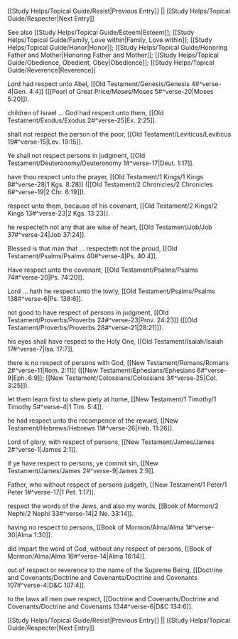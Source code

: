 [[Study Helps/Topical Guide/Resist|Previous Entry]]  ||  [[Study Helps/Topical Guide/Respecter|Next Entry]]

 See also [[Study Helps/Topical Guide/Esteem|Esteem]]; [[Study Helps/Topical Guide/Family, Love within|Family, Love within]]; [[Study Helps/Topical Guide/Honor|Honor]]; [[Study Helps/Topical Guide/Honoring Father and Mother|Honoring Father and Mother]]; [[Study Helps/Topical Guide/Obedience, Obedient, Obey|Obedience]]; [[Study Helps/Topical Guide/Reverence|Reverence]]

 Lord had respect unto Abel, [[Old Testament/Genesis/Genesis 4#^verse-4|Gen. 4:4]] ([[Pearl of Great Price/Moses/Moses 5#^verse-20|Moses 5:20]]).

 children of Israel ... God had respect unto them, [[Old Testament/Exodus/Exodus 2#^verse-25|Ex. 2:25]].

 shalt not respect the person of the poor, [[Old Testament/Leviticus/Leviticus 19#^verse-15|Lev. 19:15]].

 Ye shall not respect persons in judgment, [[Old Testament/Deuteronomy/Deuteronomy 1#^verse-17|Deut. 1:17]].

 have thou respect unto the prayer, [[Old Testament/1 Kings/1 Kings 8#^verse-28|1 Kgs. 8:28]] ([[Old Testament/2 Chronicles/2 Chronicles 6#^verse-19|2 Chr. 6:19]]).

 respect unto them, because of his covenant, [[Old Testament/2 Kings/2 Kings 13#^verse-23|2 Kgs. 13:23]].

 he respecteth not any that are wise of heart, [[Old Testament/Job/Job 37#^verse-24|Job 37:24]].

 Blessed is that man that ... respecteth not the proud, [[Old Testament/Psalms/Psalms 40#^verse-4|Ps. 40:4]].

 Have respect unto the covenant, [[Old Testament/Psalms/Psalms 74#^verse-20|Ps. 74:20]].

 Lord ... hath he respect unto the lowly, [[Old Testament/Psalms/Psalms 138#^verse-6|Ps. 138:6]].

 not good to have respect of persons in judgment, [[Old Testament/Proverbs/Proverbs 24#^verse-23|Prov. 24:23]] ([[Old Testament/Proverbs/Proverbs 28#^verse-21|28:21]]).

 his eyes shall have respect to the Holy One, [[Old Testament/Isaiah/Isaiah 17#^verse-7|Isa. 17:7]].

 there is no respect of persons with God, [[New Testament/Romans/Romans 2#^verse-11|Rom. 2:11]] ([[New Testament/Ephesians/Ephesians 6#^verse-9|Eph. 6:9]]; [[New Testament/Colossians/Colossians 3#^verse-25|Col. 3:25]]).

 let them learn first to shew piety at home, [[New Testament/1 Timothy/1 Timothy 5#^verse-4|1 Tim. 5:4]].

 he had respect unto the recompence of the reward, [[New Testament/Hebrews/Hebrews 11#^verse-26|Heb. 11:26]].

 Lord of glory, with respect of persons, [[New Testament/James/James 2#^verse-1|James 2:1]].

 if ye have respect to persons, ye commit sin, [[New Testament/James/James 2#^verse-9|James 2:9]].

 Father, who without respect of persons judgeth, [[New Testament/1 Peter/1 Peter 1#^verse-17|1 Pet. 1:17]].

 respect the words of the Jews, and also my words, [[Book of Mormon/2 Nephi/2 Nephi 33#^verse-14|2 Ne. 33:14]].

 having no respect to persons, [[Book of Mormon/Alma/Alma 1#^verse-30|Alma 1:30]].

 did impart the word of God, without any respect of persons, [[Book of Mormon/Alma/Alma 16#^verse-14|Alma 16:14]].

 out of respect or reverence to the name of the Supreme Being, [[Doctrine and Covenants/Doctrine and Covenants/Doctrine and Covenants 107#^verse-4|D&C 107:4]].

 to the laws all men owe respect, [[Doctrine and Covenants/Doctrine and Covenants/Doctrine and Covenants 134#^verse-6|D&C 134:6]].

[[Study Helps/Topical Guide/Resist|Previous Entry]]  ||  [[Study Helps/Topical Guide/Respecter|Next Entry]]